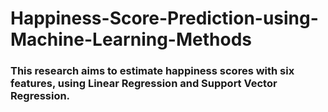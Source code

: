 # Happiness-Score-Prediction-using-Machine-Learning-Methods
<h3>This research aims to estimate happiness scores with six features, using Linear Regression and Support Vector Regression.</h3>
